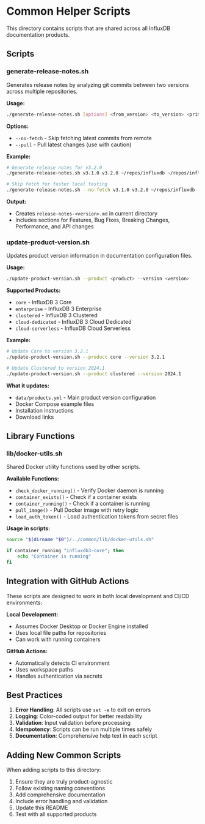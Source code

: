 # Common Helper Scripts

This directory contains scripts that are shared across all InfluxDB documentation products.

## Scripts

### generate-release-notes.sh

Generates release notes by analyzing git commits between two versions across multiple repositories.

**Usage:**
```bash
./generate-release-notes.sh [options] <from_version> <to_version> <primary_repo> [additional_repos...]
```

**Options:**
- `--no-fetch` - Skip fetching latest commits from remote
- `--pull` - Pull latest changes (use with caution)

**Example:**
```bash
# Generate release notes for v3.2.0
./generate-release-notes.sh v3.1.0 v3.2.0 ~/repos/influxdb ~/repos/influxdb_iox

# Skip fetch for faster local testing
./generate-release-notes.sh --no-fetch v3.1.0 v3.2.0 ~/repos/influxdb
```

**Output:**
- Creates `release-notes-<version>.md` in current directory
- Includes sections for Features, Bug Fixes, Breaking Changes, Performance, and API changes

### update-product-version.sh

Updates product version information in documentation configuration files.

**Usage:**
```bash
./update-product-version.sh --product <product> --version <version>
```

**Supported Products:**
- `core` - InfluxDB 3 Core
- `enterprise` - InfluxDB 3 Enterprise
- `clustered` - InfluxDB 3 Clustered
- `cloud-dedicated` - InfluxDB 3 Cloud Dedicated
- `cloud-serverless` - InfluxDB Cloud Serverless

**Example:**
```bash
# Update Core to version 3.2.1
./update-product-version.sh --product core --version 3.2.1

# Update Clustered to version 2024.1
./update-product-version.sh --product clustered --version 2024.1
```

**What it updates:**
- `data/products.yml` - Main product version configuration
- Docker Compose example files
- Installation instructions
- Download links

## Library Functions

### lib/docker-utils.sh

Shared Docker utility functions used by other scripts.

**Available Functions:**
- `check_docker_running()` - Verify Docker daemon is running
- `container_exists()` - Check if a container exists
- `container_running()` - Check if a container is running
- `pull_image()` - Pull Docker image with retry logic
- `load_auth_token()` - Load authentication tokens from secret files

**Usage in scripts:**
```bash
source "$(dirname "$0")/../common/lib/docker-utils.sh"

if container_running "influxdb3-core"; then
    echo "Container is running"
fi
```

## Integration with GitHub Actions

These scripts are designed to work in both local development and CI/CD environments:

**Local Development:**
- Assumes Docker Desktop or Docker Engine installed
- Uses local file paths for repositories
- Can work with running containers

**GitHub Actions:**
- Automatically detects CI environment
- Uses workspace paths
- Handles authentication via secrets

## Best Practices

1. **Error Handling**: All scripts use `set -e` to exit on errors
2. **Logging**: Color-coded output for better readability
3. **Validation**: Input validation before processing
4. **Idempotency**: Scripts can be run multiple times safely
5. **Documentation**: Comprehensive help text in each script

## Adding New Common Scripts

When adding scripts to this directory:

1. Ensure they are truly product-agnostic
2. Follow existing naming conventions
3. Add comprehensive documentation
4. Include error handling and validation
5. Update this README
6. Test with all supported products